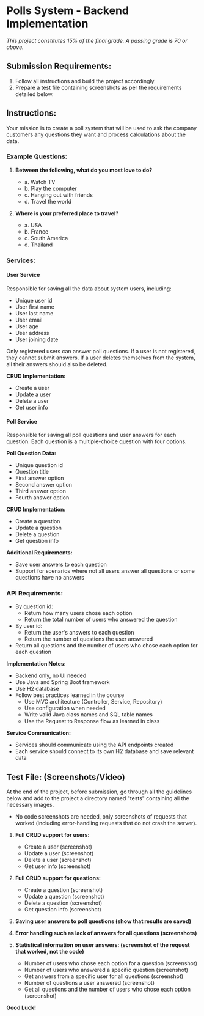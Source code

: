 # Polls System - Backend Implementation

*This project constitutes 15% of the final grade. A passing grade is 70 or above.*

## Submission Requirements:
1. Follow all instructions and build the project accordingly.
2. Prepare a test file containing screenshots as per the requirements detailed below.

## Instructions:

Your mission is to create a poll system that will be used to ask the company customers any questions they want and process calculations about the data.

### Example Questions:
1. **Between the following, what do you most love to do?**
   - a. Watch TV
   - b. Play the computer
   - c. Hanging out with friends
   - d. Travel the world

2. **Where is your preferred place to travel?**
   - a. USA
   - b. France
   - c. South America
   - d. Thailand

### Services:

#### User Service
Responsible for saving all the data about system users, including:
- Unique user id
- User first name
- User last name
- User email
- User age
- User address
- User joining date

Only registered users can answer poll questions. If a user is not registered, they cannot submit answers. If a user deletes themselves from the system, all their answers should also be deleted.

**CRUD Implementation:**
- Create a user
- Update a user
- Delete a user
- Get user info

#### Poll Service
Responsible for saving all poll questions and user answers for each question. Each question is a multiple-choice question with four options.

**Poll Question Data:**
- Unique question id
- Question title
- First answer option
- Second answer option
- Third answer option
- Fourth answer option

**CRUD Implementation:**
- Create a question
- Update a question
- Delete a question
- Get question info

**Additional Requirements:**
- Save user answers to each question
- Support for scenarios where not all users answer all questions or some questions have no answers

### API Requirements:
- By question id:
  - Return how many users chose each option
  - Return the total number of users who answered the question
- By user id:
  - Return the user's answers to each question
  - Return the number of questions the user answered
- Return all questions and the number of users who chose each option for each question

**Implementation Notes:**
- Backend only, no UI needed
- Use Java and Spring Boot framework
- Use H2 database
- Follow best practices learned in the course
  - Use MVC architecture (Controller, Service, Repository)
  - Use configuration when needed
  - Write valid Java class names and SQL table names
  - Use the Request to Response flow as learned in class

**Service Communication:**
- Services should communicate using the API endpoints created
- Each service should connect to its own H2 database and save relevant data

## Test File: (Screenshots/Video)

At the end of the project, before submission, go through all the guidelines below and add to the project a directory named "tests" containing all the necessary images.

* No code screenshots are needed, only screenshots of requests that worked (including error-handling requests that do not crash the server).

1. **Full CRUD support for users:**
   - Create a user (screenshot)
   - Update a user (screenshot)
   - Delete a user (screenshot)
   - Get user info (screenshot)

2. **Full CRUD support for questions:**
   - Create a question (screenshot)
   - Update a question (screenshot)
   - Delete a question (screenshot)
   - Get question info (screenshot)

3. **Saving user answers to poll questions (show that results are saved)**

4. **Error handling such as lack of answers for all questions (screenshots)**

5. **Statistical information on user answers: (screenshot of the request that worked, not the code)**
   - Number of users who chose each option for a question (screenshot)
   - Number of users who answered a specific question (screenshot)
   - Get answers from a specific user for all questions (screenshot)
   - Number of questions a user answered (screenshot)
   - Get all questions and the number of users who chose each option (screenshot)

**Good Luck!**
